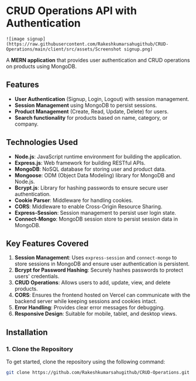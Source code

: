 # CRUD Operations API with Authentication
 
`![image signup](https://raw.githubusercontent.com/Rakeshkumarsahugithub/CRUD-Operations/main/client/src/assets/Screenshot signup.png)`

A **MERN application** that provides user authentication and CRUD operations on products using MongoDB.

## Features

- **User Authentication** (Signup, Login, Logout) with session management.
- **Session Management** using MongoDB to persist sessions.
- **Product Management** (Create, Read, Update, Delete) for users.
- **Search functionality** for products based on name, category, or company.

## Technologies Used

- **Node.js**: JavaScript runtime environment for building the application.
- **Express.js**: Web framework for building RESTful APIs.
- **MongoDB**: NoSQL database for storing user and product data.
- **Mongoose**: ODM (Object Data Modeling) library for MongoDB and Node.js.
- **Bcrypt.js**: Library for hashing passwords to ensure secure user authentication.
- **Cookie Parser**: Middleware for handling cookies.
- **CORS**: Middleware to enable Cross-Origin Resource Sharing.
- **Express-Session**: Session management to persist user login state.
- **Connect-Mongo**: MongoDB session store to persist session data in MongoDB.

## Key Features Covered

1. **Session Management**: Uses `express-session` and `connect-mongo` to store sessions in MongoDB and ensure user authentication is persistent.
2. **Bcrypt for Password Hashing**: Securely hashes passwords to protect users' credentials.
3. **CRUD Operations**: Allows users to add, update, view, and delete products.
4. **CORS**: Ensures the frontend hosted on Vercel can communicate with the backend server while keeping sessions and cookies intact.
5. **Error Handling**: Provides clear error messages for debugging.
6. **Responsive Design**: Suitable for mobile, tablet, and desktop views.

## Installation

### 1. Clone the Repository

To get started, clone the repository using the following command:

```bash
git clone https://github.com/Rakeshkumarsahugithub/CRUD-Operations.git

